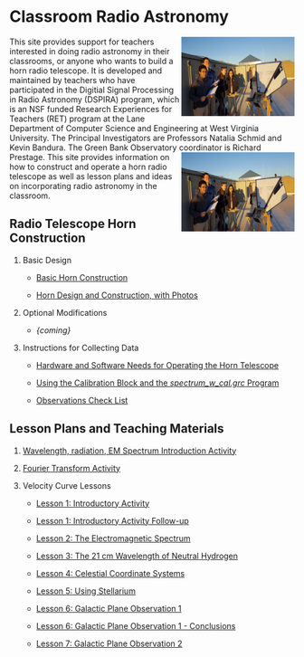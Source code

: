 # Classroom Radio Astronomy

<img align="right" width="200" height="140" src="https://github.com/jmakous/cra_files/blob/master/20181024_080339.jpg">
This site provides support for teachers interested in doing radio astronomy in their classrooms, or anyone who wants to build a horn radio telescope. It is developed and maintained by teachers who have participated in the Digitial Signal Processing in Radio Astronomy (DSPIRA) program, which is an NSF funded Research Experiences for Teachers (RET) program at the Lane Department of Computer Science and Engineering at West Virginia University. The Principal Investigators are Professors Natalia Schmid and Kevin Bandura. The Green Bank Observatory coordinator is Richard Prestage.

<img align="right" width="200" height="140" src="https://github.com/jmakous/cra_files/blob/master/20181024_080339.jpg">
This site provides information on how to construct and operate a horn radio telescope as well as lesson plans and ideas on incorporating radio astronomy in the classroom.

## Radio Telescope Horn Construction

1. Basic Design

   * [Basic Horn Construction](https://github.com/jmakous/cra_files/blob/master/DSPIRA_Horn_Assembly.pdf)

   * [Horn Design and Construction, with Photos](https://github.com/jmakous/cra_files/blob/master/HornTelescope_Design_CRA.pdf)


2. Optional Modifications

   * _{coming}_
   
3. Instructions for Collecting Data
   
   * [Hardware and Software Needs for Operating the Horn Telescope](https://github.com/jmakous/cra_files/blob/master/HardwareSoftware_Needs_for_HornTelescope.pdf)
   
   * [Using the Calibration Block and the _spectrum_w_cal.grc_ Program](https://github.com/jmakous/cra_files/blob/master/Instructions_DSPIRAHorn_spectrometer_program.pdf)
   
   * [Observations Check List](https://github.com/jmakous/cra_files/blob/master/Observations_CheckList.pdf)

## Lesson Plans and Teaching Materials

1. [Wavelength, radiation, EM Spectrum Introduction Activity](https://github.com/jmakous/cra_files/blob/master/wavelengths_radiation_EM_intro.pdf)

2. [Fourier Transform Activity](https://github.com/jmakous/cra_files/blob/master/FourierTransform_Activity.pdf)

3. Velocity Curve Lessons

   * [Lesson 1: Introductory Activity](https://github.com/jmakous/cra_files/blob/master/VelocityCurve_Lesson1_2018.pdf)
   
   * [Lesson 1: Introductory Activity Follow-up](https://github.com/jmakous/cra_files/blob/master/VelocityCurve_Lesson1_Followup_2018.pdf)
   
   * [Lesson 2: The Electromagnetic Spectrum](https://github.com/jmakous/cra_files/blob/master/VelocityCurve_Lesson2_2018.pdf)
   
   * [Lesson 3: The 21 cm Wavelength of Neutral Hydrogen](https://github.com/jmakous/cra_files/blob/master/VelocityCurve_Lesson3_2018.pdf)
   
   * [Lesson 4: Celestial Coordinate Systems](https://github.com/jmakous/cra_files/blob/master/VelocityCurve_Lesson4_2018.pdf)
   
   * [Lesson 5: Using Stellarium](https://github.com/jmakous/cra_files/blob/master/VelocityCurve_Lesson5_2018.pdf)
   
   * [Lesson 6: Galactic Plane Observation 1](https://github.com/jmakous/cra_files/blob/master/VelocityCurve_Lesson6_GalacticPlaneObservation1_2018.pdf)
   
   * [Lesson 6: Galactic Plane Observation 1 - Conclusions](https://github.com/jmakous/cra_files/blob/master/VelocityCurve_Lesson6_GalacticPlaneObservation1_Conclusions_2018.pdf)
   
   * [Lesson 7: Galactic Plane Observation 2](https://github.com/jmakous/cra_files/blob/master/VelocityCurve_Lesson7_2018.pdf)
   
